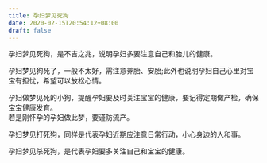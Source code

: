```yaml
---
title: 孕妇梦见死狗
date: 2020-02-15T20:54:12+08:00
draft: false
---
```


孕妇梦见死狗，是不吉之兆，说明孕妇多要注意自己和胎儿的健康。<br>

孕妇梦见狗死了，一般不太好，需注意养胎、安胎;此外也说明孕妇自己心里对宝宝有担忧，希望可以放松心情。<br>

孕妇做梦见死的小狗，提醒孕妇要及时关注宝宝的健康，要记得定期做产检，确保宝宝健康发育。<br>
若是刚怀孕的孕妇做此梦，要谨防流产。<br>

孕妇梦见打死狗，同样是代表孕妇近期应注意日常行动，小心身边的人和事。<br>

孕妇梦见杀死狗，是代表孕妇要多关注自己和宝宝的健康。<br>

